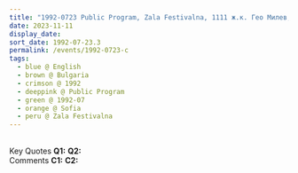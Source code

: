```yaml
---
title: "1992-0723 Public Program, Zala Festivalna, 1111 ж.к. Гео Милев, Sofia, Bulgaria"
date: 2023-11-11
display_date: 
sort_date: 1992-07-23.3
permalink: /events/1992-0723-c
tags:
  - blue @ English
  - brown @ Bulgaria
  - crimson @ 1992
  - deeppink @ Public Program
  - green @ 1992-07
  - orange @ Sofia
  - peru @ Zala Festivalna
---
```


<br>

<wave-list>
  <list-title color="DarkSeaGreen" width="55">Key Quotes</list-title>
  <list-item color="BlanchedAlmond" width="280"><b>Q1:</b> <i></i></list-item>
  <list-item color="Lavender" width="280"><b>Q2:</b> <i></i></list-item>
</wave-list>

<br>

<wave-list>
  <list-title color="DarkSeaGreen" width="55">Comments</list-title>
  <list-item color="BlanchedAlmond" width="280"><b>C1:</b> <i></i></list-item>
  <list-item color="Lavender" width="280"><b>C2:</b> <i></i></list-item>
</wave-list>